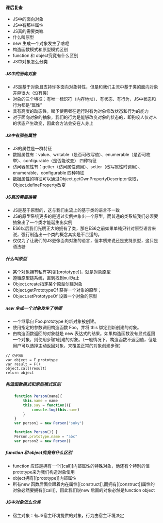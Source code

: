 #### 课后复查
+ JS中的面向对象
+ JS中有那些属性
+ JS真的需要类嘛
+ 什么叫原型
+ new 生成一个对象发生了啥呢
+ 构造函数模式和原型模式区别
+ function 和 object究竟有什么区别
+ JS中对象怎么分类


##### JS中的面向对象
+ JS是基于对象且支持许多面向对象特性，但是和我们主流中基于类的面向对象差异很大（没有类）
+ 对象的三个特征：有唯一标识符（内存地址）、有状态、有行为，JS中状态和行为都是“属性”
+ 具有高度的动态性，赋予使用者在运行时有为对象修改状态和行为的能力
+ 对于面向对象的抽象，我们的行为是能够改变对象的状态的，即狗咬人仅对人的状态产生改变，因此会方法会安在人身上

##### JS中有那些属性
+ JS的属性是一群特征
+ 数据属性有：value、writable（是否可改写值）、enumerable（是否可枚举）、configurable（是否能改变） 四种特征
+ 访问器属性有：getter（访问属性调用）、setter（改写属性时调用）、enumerable、configurable 四种特征
+ 数据属性的特征可以通过Object.getOwnPropertyDescriptor获取，Object.defineProperty改变

##### JS真的需要类嘛
+ JS是基于原型的，这与我们主流上的基于类的语言不一致
+ JS的原型系统更多的是通过实例抽象出一个原型，而普通的类系统我们必须要抽象出了一个类才能诞生出实例
+ ES6以后我们光明正大的拥有了类，那在ES6之前如果单纯只针对原型语言来说，强行制造出一个类的概念其实是不合适的。
+ 仅仅为了让我们的JS更像面向对象的语言，但本质来说还是支持原型，这只是语法糖


##### 什么叫原型
+ 某个对象拥有私有字段[[prototype]]，就是对象原型
+ 遵循原型链系统，直到找到null为止
+ Object.create指定某个原型创建对象
+ Object.getPrototypeOf 获得一个对象的原型；
+ Object.setPrototypeOf 设置一个对象的原型

##### new 生成一个对象发生了啥呢
+ 一个继承自 Foo.prototype 的新对象被创建。
+ 使用指定的参数调用构造函数 Foo，并将 this 绑定到新创建的对象。
+ 由构造函数返回的对象就是 new 表达式的结果。如果构造函数没有显式返回一个对象，则使用步骤1创建的对象。（一般情况下，构造函数不返回值，但是用户可以选择主动返回对象，来覆盖正常的对象创建步骤）
```
// 伪代码
var object = F.prototype
var result = F()
object.call(result)
return object 
```

##### 构造函数模式和原型模式区别
```javascript
    function Person(name){
        this.name = name
        this.say = function(){
            console.log(this.name)
        } 
    }
    var person1 = new Person("suky")

    function Person(){ }
    Person.prototype.name = "abc"
    var person2 = new Person()
```

##### function 和 object究竟有什么区别
+ function 应该是拥有一个[[call]]内部属性的特殊对象，他还有个特别的值prototype来为我们构造对象使用
+ object拥有[[prototype]]内部属性
+ 所有new 函数后面会跟着内在属性[[construct]],而拥有[[construct]]属性的对象必然要拥有[[call]]，因此我们说new 后面的对象必然是function object

##### JS中对象怎么分类
+ 宿主对象：有JS宿主环境提供的对象，行为由宿主环境决定